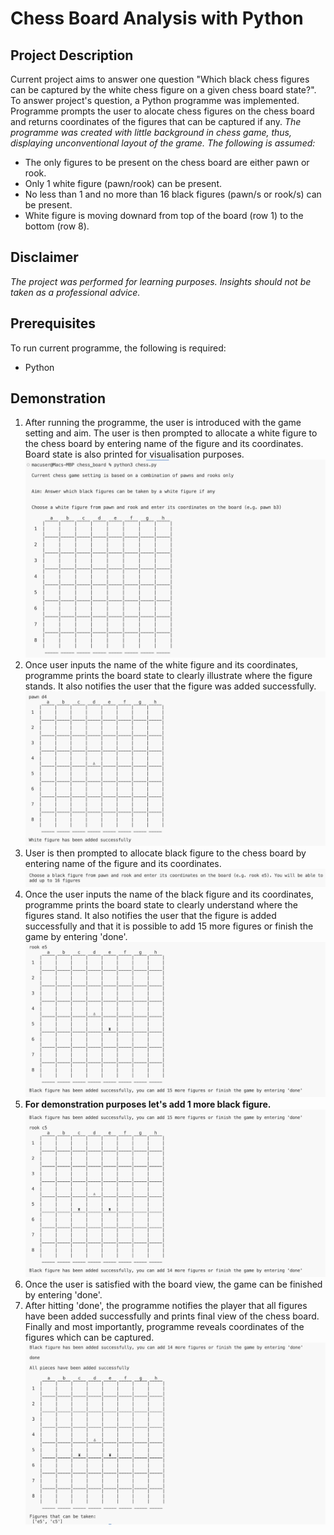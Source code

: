# Chess Board Analysis with Python

## Project Description
Current project aims to answer one question "Which black chess figures can be captured by the white chess figure on a given chess board state?".  
To answer project's question, a Python programme was implemented. Programme prompts the user to alocate chess figures on the chess board and returns coordinates of the figures that can be captured if any.
_The programme was created with little background in chess game, thus, displaying unconventional layout of the grame. The following is assumed:_
- The only figures to be present on the chess board are either pawn or rook.
- Only 1 white figure (pawn/rook) can be present.
- No less than 1 and no more than 16 black figures (pawn/s or rook/s) can be present.
- White figure is moving downard from top of the board (row 1) to the bottom (row 8).

## Disclaimer
_The project was performed for learning purposes. Insights should not be taken as a professional advice._

## Prerequisites
To run current programme, the following is required:
- Python

## Demonstration
1. After running the programme, the user is introduced with the game setting and aim. The user is then prompted to allocate a white figure to the chess board by entering name of the figure and its coordinates. Board state is also printed for visualisation purposes.  
![Game Demo 1](chess_board/Game_demo_1.png)
2. Once user inputs the name of the white figure and its coordinates, programme prints the board state to clearly illustrate where the figure stands. It also notifies the user that the figure was added successfully.  
![Game Demo 2](chess_board/Game_demo_2.png)
3. User is then prompted to allocate black figure to the chess board by entering name of the figure and its coordinates.  
![Game Demo 3](chess_board/Game_demo_3.png)
4. Once the user inputs the name of the black figure and its coordinates, programme prints the board state to clearly understand where the figures stand. It also notifies the user that the figure is added successfully and that it is possible to add 15 more figures or finish the game by entering 'done'.  
![Game Demo 4](chess_board/Game_demo_4.png)
5. **For demonstration purposes let's add 1 more black figure.**  
![Game Demo 5](chess_board/Game_demo_5.png)
6. Once the user is satisfied with the board view, the game can be finished by entering 'done'.  
7. After hitting 'done', the programme notifies the player that all figures have been added successfully and prints final view of the chess board. Finally and most importantly, programme reveals coordinates of the figures which can be captured.  
![Game Demo 7](chess_board/Game_demo_7.png)